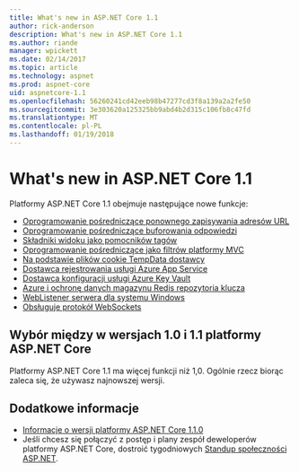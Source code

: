 ```yaml
---
title: What's new in ASP.NET Core 1.1
author: rick-anderson
description: What's new in ASP.NET Core 1.1
ms.author: riande
manager: wpickett
ms.date: 02/14/2017
ms.topic: article
ms.technology: aspnet
ms.prod: aspnet-core
uid: aspnetcore-1.1
ms.openlocfilehash: 56260241cd42eeb98b47277cd3f8a139a2a2fe50
ms.sourcegitcommit: 3e303620a125325bb9abd4b2d315c106fb8c47fd
ms.translationtype: MT
ms.contentlocale: pl-PL
ms.lasthandoff: 01/19/2018
---
```

# <a name="whats-new-in-aspnet-core-11"></a>What's new in ASP.NET Core 1.1

Platformy ASP.NET Core 1.1 obejmuje następujące nowe funkcje:

- [Oprogramowanie pośredniczące ponownego zapisywania adresów URL](xref:fundamentals/url-rewriting)
- [Oprogramowanie pośredniczące buforowania odpowiedzi](xref:performance/caching/middleware)
- [Składniki widoku jako pomocników tagów](xref:mvc/views/view-components#invoking-a-view-component-as-a-tag-helper)
- [Oprogramowanie pośredniczące jako filtrów platformy MVC](xref:mvc/controllers/filters#using-middleware-in-the-filter-pipeline)
- [Na podstawie plików cookie TempData dostawcy](xref:fundamentals/app-state#tempdata)
- [Dostawca rejestrowania usługi Azure App Service](xref:fundamentals/logging/index#appservice)
- [Dostawca konfiguracji usługi Azure Key Vault](xref:security/key-vault-configuration)
- [Azure i ochronę danych magazynu Redis repozytoria klucza](xref:security/data-protection/implementation/key-storage-providers#azure-and-redis)
- [WebListener serwera dla systemu Windows](xref:fundamentals/servers/weblistener)
- [Obsługuje protokół WebSockets](xref:fundamentals/websockets)

## <a name="choosing-between-versions-10-and-11-of-aspnet-core"></a>Wybór między w wersjach 1.0 i 1.1 platformy ASP.NET Core

Platformy ASP.NET Core 1.1 ma więcej funkcji niż 1,0. Ogólnie rzecz biorąc zaleca się, że używasz najnowszej wersji.

## <a name="additional-information"></a>Dodatkowe informacje

- [Informacje o wersji platformy ASP.NET Core 1.1.0](https://github.com/aspnet/Home/releases/tag/1.1.0)
- Jeśli chcesz się połączyć z postęp i plany zespół deweloperów platformy ASP.NET Core, dostroić tygodniowych [Standup społeczności ASP.NET](https://live.asp.net/).

